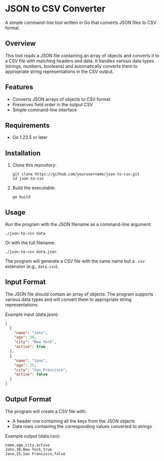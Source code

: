 # JSON to CSV Converter

A simple command-line tool written in Go that converts JSON files to CSV format.

## Overview

This tool reads a JSON file containing an array of objects and converts it to a CSV file with matching headers and data. It handles various data types (strings, numbers, booleans) and automatically converts them to appropriate string representations in the CSV output.

## Features

- Converts JSON arrays of objects to CSV format
- Preserves field order in the output CSV
- Simple command-line interface

## Requirements

- Go 1.23.5 or later

## Installation

1. Clone this repository:
   ```
   git clone https://github.com/yourusername/json-to-csv.git
   cd json-to-csv
   ```

2. Build the executable:
   ```
   go build
   ```

## Usage

Run the program with the JSON filename as a command-line argument:

```
./json-to-csv data
```

Or with the full filename:

```
./json-to-csv data.json
```

The program will generate a CSV file with the same name but a `.csv` extension (e.g., `data.csv`).

## Input Format

The JSON file should contain an array of objects. The program supports various data types and will convert them to appropriate string representations.

Example input (data.json):
```json
[
  {
    "name": "John",
    "age": 30,
    "city": "New York",
    "active": true
  },
  {
    "name": "Jane",
    "age": 25,
    "city": "San Francisco",
    "active": false
  }
]
```

## Output Format

The program will create a CSV file with:
- A header row containing all the keys from the JSON objects
- Data rows containing the corresponding values converted to strings

Example output (data.csv):
```
name,age,city,active
John,30,New York,true
Jane,25,San Francisco,false
```

